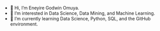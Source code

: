 - 👋 Hi, I’m Eneyire Godwin Omuya.
- 👀 I’m interested in Data Science, Data Mining, and Machine Learning.
- 🌱 I’m currently learning Data Science, Python, SQL, and the GitHub environment.

<!---
Eneyire/Eneyire is a ✨ special ✨ repository because its `README.md` (this file) appears on your GitHub profile.
You can click the Preview link to take a look at your changes.
--->

